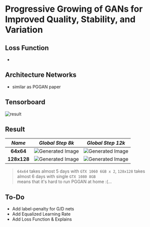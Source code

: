 # Progressive Growing of GANs for Improved Quality, Stability, and Variation

## Loss Function

* 

## Architecture Networks

* similar as PGGAN paper

## Tensorboard

![result](https://github.com/kozistr/Awesome-GANs/blob/master/PGGAN/pggan_tb.png)

## Result

*Name* | *Global Step 8k* | *Global Step 12k*
:---: | :---: | :---:
**64x64**     | ![Generated Image](https://github.com/kozistr/Awesome-GANs/blob/master/PGGAN/gen_img/fakes008000-64.png) | ![Generated Image](https://github.com/kozistr/Awesome-GANs/blob/master/PGGAN/gen_img/fakes012000-64.png)
**128x128**   | ![Generated Image](https://github.com/kozistr/Awesome-GANs/blob/master/PGGAN/gen_img/fakes008000-128.png) | ![Generated Image](https://github.com/kozistr/Awesome-GANs/blob/master/PGGAN/gen_img/fakes012000-128.png)

> `64x64` takes almost 5 days with `GTX 1060 6GB x 2`,
> `128x128` takes almost 6 days with single `GTX 1080 8GB` <br/>
> means that it's hard to run PGGAN at home :(...

## To-Do
* Add label-penalty for G/D nets
* Add Equalized Learning Rate
* Add Loss Function & Explains